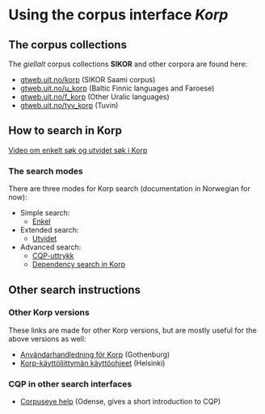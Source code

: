 # Using the corpus interface *Korp*

## The corpus collections

The *giellalt* corpus collections **SIKOR** and other corpora are found here:

* [gtweb.uit.no/korp](http://gtweb.uit.no/korp) (SIKOR Saami corpus)
* [gtweb.uit.no/u_korp](http://gtweb.uit.no/f_korp) (Baltic Finnic languages and Faroese)
* [gtweb.uit.no/f_korp](http://gtweb.uit.no/u_korp) (Other Uralic languages)
* [gtweb.uit.no/tyv_korp](http://gtweb.uit.no/tyv_korp) (Tuvin)

## How to search in Korp

[Video om enkelt søk og utvidet søk i Korp](https://www.youtube.com/watch?v=xckAozWQIR4)

### The search modes

There are three modes for Korp search (documentation in Norwegian for now):

- Simple search: 
	- [Enkel](korp-enkel.md)
- Extended search:  
	- [Utvidet](korp-utvidet.md) 
- Advanced search: 
	- [CQP-uttrykk](cqp.nob.html) 
	- [Dependency search in Korp](DependencySearchInKorp.html)


## Other search instructions 

### Other Korp versions
These links are made for other Korp versions, but are mostly useful for the above versions as well:

* [Användarhandledning för Korp](https://spraakbanken.gu.se/verktyg/korp/anv%C3%A4ndarhandledning) (Gothenburg)
* [Korp-käyttöliittymän käyttöohjeet](https://www.kielipankki.fi/tuki/korp/) (Helsinki)

### CQP in other search interfaces

* [Corpuseye help](https://corp.hum.sdu.dk/cqp_help.html) (Odense, gives a short introduction to CQP)
